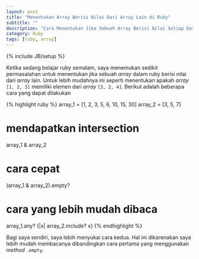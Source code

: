 ```yaml
---
layout: post
title: "Menentukan Array Berisi Nilai Dari Array Lain di Ruby"
subtitle: ""
description: "Cara Menentukan Jika Sebuah Array Berisi Nilai Setiap Dari Array Lain Di Ruby"
category: Ruby
tags: [ruby, array]
---
```

{% include JB/setup %}

Ketika sedang belajar ruby semalam, saya menemukan sedikit permasalahan untuk menentukan jika sebuah _array_ dalam ruby berisi nilai dari _array_ lain. Untuk lebih mudahnya ini seperti menentukan apakah _array_ `[1, 2, 3]` memiliki elemen dari _array_ `[3, 2, 4]`. Berikut adalah beberapa cara yang dapat dilakukan

{% highlight ruby %}
array_1 = [1, 2, 3, 5, 6, 10, 15, 30]
array_2 = [3, 5, 7]

# mendapatkan intersection
array_1 & array_2

# cara cepat
(array_1 & array_2).empty?

# cara yang lebih mudah dibaca
array_1.any? {|x| array_2.include? x}
{% endhighlight %}

Bagi saya sendiri, saya lebih menyukai cara kedua. Hal ini dikarenakan saya lebih mudah membacanya dibandingkan cara pertama yang menggunakan _method_ `.empty`.